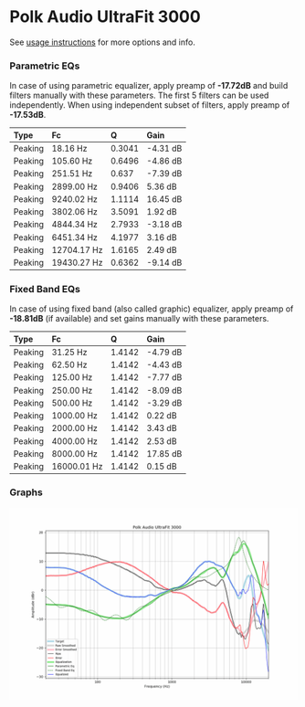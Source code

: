 # Polk Audio UltraFit 3000
See [usage instructions](https://github.com/jaakkopasanen/AutoEq#usage) for more options and info.

### Parametric EQs
In case of using parametric equalizer, apply preamp of **-17.72dB** and build filters manually
with these parameters. The first 5 filters can be used independently.
When using independent subset of filters, apply preamp of **-17.53dB**.

| Type    | Fc          |      Q | Gain     |
|:--------|:------------|:-------|:---------|
| Peaking | 18.16 Hz    | 0.3041 | -4.31 dB |
| Peaking | 105.60 Hz   | 0.6496 | -4.86 dB |
| Peaking | 251.51 Hz   | 0.637  | -7.39 dB |
| Peaking | 2899.00 Hz  | 0.9406 | 5.36 dB  |
| Peaking | 9240.02 Hz  | 1.1114 | 16.45 dB |
| Peaking | 3802.06 Hz  | 3.5091 | 1.92 dB  |
| Peaking | 4844.34 Hz  | 2.7933 | -3.18 dB |
| Peaking | 6451.34 Hz  | 4.1977 | 3.16 dB  |
| Peaking | 12704.17 Hz | 1.6165 | 2.49 dB  |
| Peaking | 19430.27 Hz | 0.6362 | -9.14 dB |

### Fixed Band EQs
In case of using fixed band (also called graphic) equalizer, apply preamp of **-18.81dB**
(if available) and set gains manually with these parameters.

| Type    | Fc          |      Q | Gain     |
|:--------|:------------|:-------|:---------|
| Peaking | 31.25 Hz    | 1.4142 | -4.79 dB |
| Peaking | 62.50 Hz    | 1.4142 | -4.43 dB |
| Peaking | 125.00 Hz   | 1.4142 | -7.77 dB |
| Peaking | 250.00 Hz   | 1.4142 | -8.09 dB |
| Peaking | 500.00 Hz   | 1.4142 | -3.29 dB |
| Peaking | 1000.00 Hz  | 1.4142 | 0.22 dB  |
| Peaking | 2000.00 Hz  | 1.4142 | 3.43 dB  |
| Peaking | 4000.00 Hz  | 1.4142 | 2.53 dB  |
| Peaking | 8000.00 Hz  | 1.4142 | 17.85 dB |
| Peaking | 16000.01 Hz | 1.4142 | 0.15 dB  |

### Graphs
![](./Polk%20Audio%20UltraFit%203000.png)